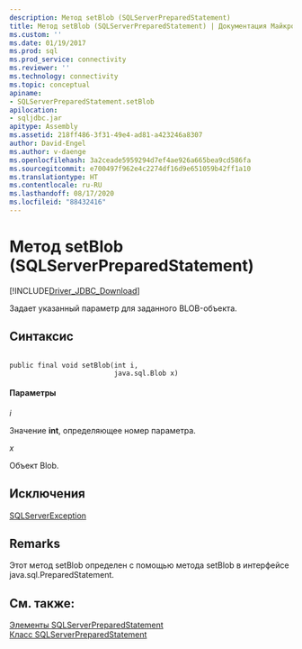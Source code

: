 ```yaml
---
description: Метод setBlob (SQLServerPreparedStatement)
title: Метод setBlob (SQLServerPreparedStatement) | Документация Майкрософт
ms.custom: ''
ms.date: 01/19/2017
ms.prod: sql
ms.prod_service: connectivity
ms.reviewer: ''
ms.technology: connectivity
ms.topic: conceptual
apiname:
- SQLServerPreparedStatement.setBlob
apilocation:
- sqljdbc.jar
apitype: Assembly
ms.assetid: 218ff486-3f31-49e4-ad81-a423246a8307
author: David-Engel
ms.author: v-daenge
ms.openlocfilehash: 3a2ceade5959294d7ef4ae926a665bea9cd586fa
ms.sourcegitcommit: e700497f962e4c2274df16d9e651059b42ff1a10
ms.translationtype: HT
ms.contentlocale: ru-RU
ms.lasthandoff: 08/17/2020
ms.locfileid: "88432416"
---
```

# <a name="setblob-method-sqlserverpreparedstatement"></a>Метод setBlob (SQLServerPreparedStatement)
[!INCLUDE[Driver_JDBC_Download](../../../includes/driver_jdbc_download.md)]

  Задает указанный параметр для заданного BLOB-объекта.  
  
## <a name="syntax"></a>Синтаксис  
  
```  
  
public final void setBlob(int i,  
                          java.sql.Blob x)  
```  
  
#### <a name="parameters"></a>Параметры  
 *i*  
  
 Значение **int**, определяющее номер параметра.  
  
 *x*  
  
 Объект Blob.  
  
## <a name="exceptions"></a>Исключения  
 [SQLServerException](../../../connect/jdbc/reference/sqlserverexception-class.md)  
  
## <a name="remarks"></a>Remarks  
 Этот метод setBlob определен с помощью метода setBlob в интерфейсе java.sql.PreparedStatement.  
  
## <a name="see-also"></a>См. также:  
 [Элементы SQLServerPreparedStatement](../../../connect/jdbc/reference/sqlserverpreparedstatement-members.md)   
 [Класс SQLServerPreparedStatement](../../../connect/jdbc/reference/sqlserverpreparedstatement-class.md)  
  
  
